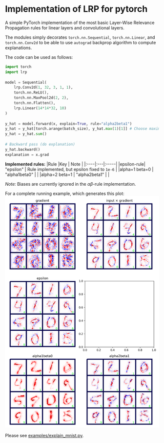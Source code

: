 # Implementation of LRP for pytorch
A simple PyTorch implementation of the most basic Layer-Wise Relevance
Propagation rules for linear layers and convolutional layers.

The modules simply decorates `torch.nn.Sequential`, `torch.nn.Linear`, 
and `torch.nn.Conv2d` to be able to use `autograd` backprop algorithm
to compute explanations.

The code can be used as follows:

```python 
import torch
import lrp

model = Sequential(
    lrp.Conv2d(1, 32, 3, 1, 1),
    torch.nn.ReLU(),
    torch.nn.MaxPool2d(2, 2),
    torch.nn.Flatten(),
    lrp.Linear(14*14*32, 10)
)

y_hat = model.forward(x, explain=True, rule="alpha2beta1")
y_hat = y_hat[torch.arange(batch_size), y_hat.max(1)[1]] # Choose maximizing output neuron
y_hat = y_hat.sum()

# Backward pass (do explanation)
y_hat.backward()
explanation = x.grad
```

**Implemented rules:**
|Rule |Key | Note |
|:----|:---|:-----|
|epsilon-rule| "epsilon" | Rule implemented, but epsilon fixed to `1e-6` |
|alpha=1 beta=0 | "alpha1beta0" | |
|alpha=2 beta=1 | "alpha2beta1" | |

_Note:_ Biases are currently ignored in the $\alpha\beta$-rule implementation.

For a complete running example, which generates this plot: 
![Example Explanation](examples/Example_explanations.png)

Please see [examples/explain_mnist.py](examples/explain_mnistpy).




